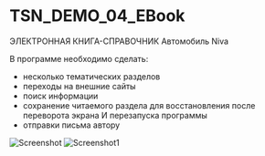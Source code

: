 # TSN_DEMO_04_EBook
ЭЛЕКТРОННАЯ КНИГА-СПРАВОЧНИК
Автомобиль Niva

В программе необходимо сделать:

* несколько тематических разделов
* переходы на внешние сайты
* поиск информации
* сохранение читаемого раздела для восстановления после переворота экрана И перезапуска программы
* отправки письма автору

![Screenshot](s1.png)
![Screenshot1](s2.png)
